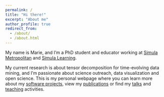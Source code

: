 ```yaml
---
permalink: /
title: "Hi there!"
excerpt: "About me"
author_profile: true
redirect_from: 
  - /about/
  - /about.html
---
```


My name is Marie, and I’m a PhD student and educator working at [Simula Metropolitan](https://www.simulamet.no) and [Simula Learning](https://www.simulalearning.no/).

My current research is about tensor decomposition for time-evolving data mining, and I’m passionate about science outreach, data visualization and open science. This is my personal webpage where you can learn more about my [software projects](software), view my [publications](publications) or find my [talks](talks) and [teaching](teaching) activities. 
